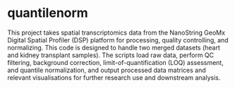 # quantilenorm
This project takes spatial transcriptomics data from the NanoString GeoMx Digital Spatial Profiler (DSP) platform for processing, quality controlling, and normalizing. This code is designed to handle two merged datasets (heart and kidney transplant samples). The scripts load raw data, perform QC filtering, background correction, limit-of-quantification (LOQ) assessment, and quantile normalization, and output processed data matrices and relevant visualisations for further research use and downstream analysis.
